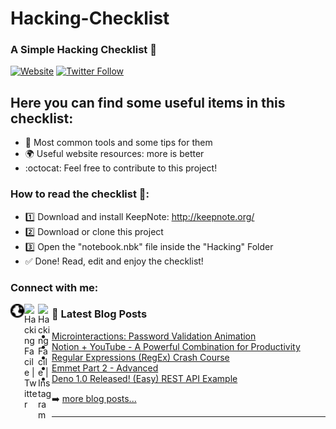 # Hacking-Checklist

### A Simple Hacking Checklist 👾

[![Website](https://img.shields.io/website?label=Hackingfacile.it&style=for-the-badge&url=https%3A%2F%2Fhackingfacile.it)](https://hackingfacile.it)
[![Twitter Follow](https://img.shields.io/twitter/follow/facile_hacking?label=Follow%20on%20Twitter!&style=for-the-badge)](https://twitter.com/facile_hacking)


## Here you can find some useful items in this checklist:

- 📝 Most common tools and some tips for them
- 🌍 Useful website resources: more is better
- :octocat: Feel free to contribute to this project!


### How to read the checklist 📘:

- 1️⃣ Download and install KeepNote: http://keepnote.org/
- 2️⃣ Download or clone this project
- 3️⃣ Open the "notebook.nbk" file inside the "Hacking" Folder
- ✅ Done! Read, edit and enjoy the checklist!


### Connect with me:

[<img align="left" alt="Hacking Facile | Website" width="22px" src="https://raw.githubusercontent.com/iconic/open-iconic/master/svg/globe.svg" />][website]
[<img align="left" alt="Hacking Facile | Twitter" width="22px" src="https://cdn.jsdelivr.net/npm/simple-icons@v3/icons/twitter.svg" />][twitter]
[<img align="left" alt="Hacking Facile | Instagram" width="22px" src="https://cdn.jsdelivr.net/npm/simple-icons@v3/icons/instagram.svg" />][instagram]


### 📕 Latest Blog Posts

<!-- BLOG-POST-LIST:START -->
- [Microinteractions: Password Validation Animation](https://dev.to/codestackr/microinteractions-password-validation-animation-5629)
- [Notion + YouTube - A Powerful Combination for Productivity](https://dev.to/codestackr/notion-youtube-a-powerful-combination-for-productivity-1def)
- [Regular Expressions (RegEx) Crash Course](https://dev.to/codestackr/regular-expressions-regex-crash-course-248n)
- [Emmet Part 2 - Advanced](https://dev.to/codestackr/emmet-part-2-advanced-4c65)
- [Deno 1.0 Released! (Easy) REST API Example](https://dev.to/codestackr/deno-1-0-released-easy-rest-api-example-2fbl)
<!-- BLOG-POST-LIST:END -->

➡️ [more blog posts...](https://codestackr.com)

---

[website]: https://hackingfacile.it
[course]: http://vsCodeHero.com
[twitter]: https://twitter.com/codeSTACKr
[youtube]: https://youtube.com/codeSTACKr
[instagram]: https://www.instagram.com/hackingfacile/
[linkedin]: https://linkedin.com/in/codeSTACKr
[webdevplaylist]: https://www.youtube.com/playlist?list=PLkwxH9e_vrAJ0WbEsFA9W3I1W-g_BTsbt
[jsplaylist]: https://www.youtube.com/playlist?list=PLkwxH9e_vrALRJKu7wfXby3MKeflhTu6B
[cssplaylist]: https://www.youtube.com/playlist?list=PLkwxH9e_vrALSdvZuEh6gqQdmDoDIoqz4
[reactplaylist]: https://www.youtube.com/playlist?list=PLkwxH9e_vrAK4TdffpxKY3QGyHCpxFcQ0